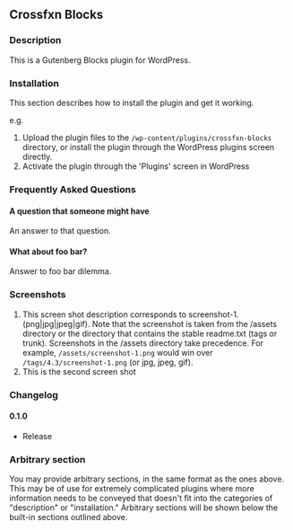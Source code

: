 ## Crossfxn Blocks

### Description

This is a Gutenberg Blocks plugin for WordPress.

### Installation

This section describes how to install the plugin and get it working.

e.g.

1. Upload the plugin files to the `/wp-content/plugins/crossfxn-blocks` directory, or install the plugin through the WordPress plugins screen directly.
1. Activate the plugin through the 'Plugins' screen in WordPress


### Frequently Asked Questions 

#### A question that someone might have

An answer to that question.

#### What about foo bar?

Answer to foo bar dilemma.

### Screenshots 

1. This screen shot description corresponds to screenshot-1.(png|jpg|jpeg|gif). Note that the screenshot is taken from
the /assets directory or the directory that contains the stable readme.txt (tags or trunk). Screenshots in the /assets
directory take precedence. For example, `/assets/screenshot-1.png` would win over `/tags/4.3/screenshot-1.png`
(or jpg, jpeg, gif).
2. This is the second screen shot

### Changelog 

#### 0.1.0
- Release

### Arbitrary section 

You may provide arbitrary sections, in the same format as the ones above. This may be of use for extremely complicated
plugins where more information needs to be conveyed that doesn't fit into the categories of "description" or
"installation." Arbitrary sections will be shown below the built-in sections outlined above.
